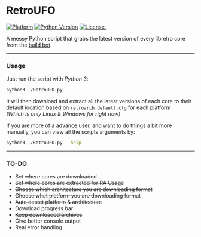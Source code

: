 # RetroUFO
[![Platform](https://img.shields.io/badge/platform-linux%20%7C%20windows-yellow.svg)]()
[![Python Version](https://img.shields.io/pypi/pyversions/Django.svg)](https://www.python.org/downloads/) [![License.](https://img.shields.io/github/license/mashape/apistatus.svg)](https://opensource.org/licenses/MIT)

A ~~messy~~ Python script that grabs the latest version of every libretro core from the [build bot](https://buildbot.libretro.com/).  

***
### Usage

Just run the script with _Python 3_:

```bash
python3 ./RetroUFO.py
```

It will then download and extract all the latest versions of each core to their default location based on `retroarch.default.cfg` for each platform  
_(Which is only Linux & Windows for right now)_

If you are more of a advance user, and want to do things a bit more manually, you can view all the scripts arguments by:
```bash
python3 ./RetroUFO.py --help
```


***
### TO-DO

- Set where cores are downloaded
- ~~Set where cores are extracted for RA Usage~~
- ~~Choose which architecture you are downloading format~~
- ~~Choose what platform you are downloading format~~
- ~~Auto detect platform & architecture~~
- Download progress bar
- ~~Keep downloaded archives~~
- Give better console output
- Real error handling
